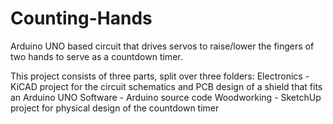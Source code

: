# Counting-Hands
Arduino UNO based circuit that drives servos to raise/lower the fingers of two hands to serve as a countdown timer.

This project consists of three parts, split over three folders:
Electronics - KiCAD project for the circuit schematics and PCB design of a shield that fits an Arduino UNO
Software    - Arduino source code
Woodworking - SketchUp project for physical design of the countdown timer
